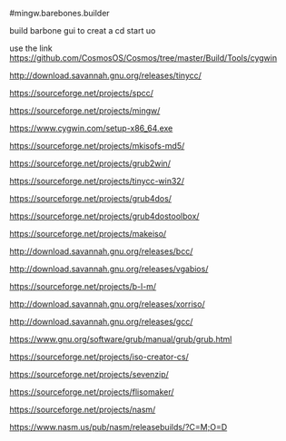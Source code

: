 #mingw.barebones.builder

build barbone gui to creat a cd start uo

use the link 
https://github.com/CosmosOS/Cosmos/tree/master/Build/Tools/cygwin


http://download.savannah.gnu.org/releases/tinycc/


https://sourceforge.net/projects/spcc/

https://sourceforge.net/projects/mingw/


https://www.cygwin.com/setup-x86_64.exe


https://sourceforge.net/projects/mkisofs-md5/

https://sourceforge.net/projects/grub2win/


https://sourceforge.net/projects/tinycc-win32/

https://sourceforge.net/projects/grub4dos/


https://sourceforge.net/projects/grub4dostoolbox/

https://sourceforge.net/projects/makeiso/

http://download.savannah.gnu.org/releases/bcc/


http://download.savannah.gnu.org/releases/vgabios/

https://sourceforge.net/projects/b-l-m/


http://download.savannah.gnu.org/releases/xorriso/

http://download.savannah.gnu.org/releases/gcc/

https://www.gnu.org/software/grub/manual/grub/grub.html

https://sourceforge.net/projects/iso-creator-cs/

https://sourceforge.net/projects/sevenzip/

https://sourceforge.net/projects/flisomaker/

https://sourceforge.net/projects/nasm/

https://www.nasm.us/pub/nasm/releasebuilds/?C=M;O=D


